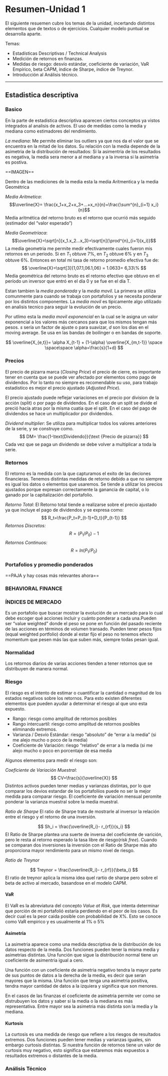 # Resumen-Unidad 1 
El siguiente resuemen cubre los temas de la unidad, incertando distintos elementos que de textos o de ejercicios. Cualquier modelo puntual se desarrolla aparte.

Temas:
- Estadísticas Descriptivas / Technical Analysis
- Medición de retornos en finanzas. 
- Medidas de riesgo: desvío estándar, coeficiente de variación, VaR Empírico, beta CAPM, índice de Sharpe, índice de Treynor. 
- Introducción al Análisis técnico.

---

## Estadistica descriptiva 

### Basico
En la parte de estadistica descriptiva aparecen ciertos conceptos ya vistos integrados al analisis de activos. El uso de medidas como la media y mediana como estimadores del rendimiento. 

*La mediana*: Me permite eliminar los outliers ya que nos da el valor que se encuentra en la mitad de los datos. Su relación con la media depende de la asimetria de la distribución de resultados: Si la asimentria de los resultados es negativa, la media sera menor a al mediana y a la inversa si la asimetria es postiva. 

==IMAGEN==

Dentro de las mediciones de la media esta la media Aritmentica y la media Geométrica 

*Media Aritmetica*: $$\overline{X}= \frac{x_1+x_2+x_3+...+x_n}{n}=\frac{\sum^{n}_{i=1} x_i}{n}$$
Media aritmética del retorno bruto es el retorno que ocurrió más seguido (estimador del “valor esperado”)

*Media Geometriaca*: $$\overline{X}=\sqrt[n]{x_1.x_2...x_3}=\sqrt[n]{\prod^{n}_{i=1}(x_i)}$$
La media geometria me permite medir efectivamente cuales fueron mis retornos en un periodo. Si en $T_1$ obtuve 7%, en $T_2$ obtuve 6% y en $T_3$ obtuve 6%. Entonces en total mi tasa de retorno promedio efectiva fue de:
$$
\overline{X}=\sqrt[3]{1,07.1,06.1,06} = 1.0633= 6,33\%
$$
Media geométrica del retorno bruto es el retorno efectivo que obtuvo en el período un inversor que entró en el día 0 y se fue en el día T.

Estan tambien la *media ponderada* y la *media movil*. La primera se utiliza comunmente para cuando se trabaja con portafolios y se necesita ponderar por los distintos componentes.  La *media movil* es tipicamente algo utilizado en analisis tecnico para seguir la evolución de un precio. 

Por utlimo esta la *media movil exponencial* en la cual se le asigna un valor exponencial a los valores más cercanos para que los mismos tengan más pesos. $s$ sería un factor de ajuste o para suavizar, $d$ son los dias en el moving average. Se usa en las bandas de boilinger o en bandas de soporte.

$$
\overline{X_{e,t}}= \alpha X_{t-1} + (1-\alpha) \overline{X_{m,t-1}}  \space \space\space \alpha=\frac{s}{1+d}
$$

### Precios 
El precio de pizarra marca (*Closing Price*) el precio de cierre, es importante tener en cuenta que se puede ver afectado por elementos como pago de dividendos. Por lo tanto no siempre es recomendable su uso, para trabajo estadistico es mejor el precio ajustado (*Adjusted Price*).

El precio ajustado puede reflejar variaciones en el precio por division de la acción (split) o por pago de dividendos. En el caso de un split se divide el preció hacía atras por la misma cuatia que el split. En el caso del pago de dividendos se hace un multiplicador por dividendos.

*Dividend multiplier*: Se utiliza para multiplicar todos los valores anteriores de la serie, y se construye como.
$$
DM= \frac{1-\text{Dividendo}}{\text {Precio de pizarra}}
$$
Cada vez que se paga un dividendo se debe volver a multiplicar a toda la serie. 

### Retornos
El retorno es la medida con la que capturamos el exito de las deciones financieras. Tenemos distintas medidas de retorno debido a que no siempre es igual los datos o elementos que usaremos. Se tiende a utilizar los precios ajustados porque expresan correctamente la ganancia de capital, o lo ganado por la capitalización del portafolio.

*Retorno Total*: El Retorno total tiende a realizarse sobre el precio ajustado ya que incluye el pago de dividendos y se expresa como:
$$
R_t=\frac{P_t=P_{t-1}+D_t}{P_{t-1}}
$$
*Retornos Discretos:*
$$
R= (P_1/P_0)-1
$$
*Retornos Continuos:*
$$
R= ln(P_1/P_0)
$$


### Portafolios y promedio ponderados

==PAJA y  hay cosas más relevantes ahora==


### BEHAVIORAL FINANCE
### ÍNDICES DE MERCADO
Es un portafolio que buscar mostrar la evolución de un mercado para lo cual debe escoger qué acciones incluir y cuánto ponderar a cada una.Pueden ser “value weighted” donde el peso se pone en función del pasado reciente de las acciones en términos de volumen transado. Pueden tener pesos fijos (equal weighted portfolio) donde al estar fijo el peso no tenemos efecto momentum que pesen más las que suben más, siempre todas pesan igual.

### Normalidad
Los retornos diarios de varias acciones tienden a tener retornos que se distribuyen de manera normal. 

### Riesgo
El riesgo es el intento de estimar o cuantificar la cantidad o magnitud de los estados negativos sobre los retornos. Para esto existen diferentes elementos que pueden ayudar a determinar el riesgo al que uno esta expuesto. 

- Rango: riesgo como amplitud de retornos posibles 
- Rango intercuartil: riesgo como amplitud de retornos posibles eliminando extremos. 
- Varianza / Desvío Estándar: riesgo “absoluto” de “errar a la media” (si me alejo mucho o poco de la media) 
- Coeficiente de Variación: riesgo “relativo” de errar a la media (si me alejo mucho o poco en porcentaje de esa media

Algunos elementos para medir el riesgo son:

*Coeficiente de Variación Muestral*: 
$$
CV=\frac{s}{\overline{X}}
$$
Distintos activos pueden tener medias y varianzas distintas, por lo que comparar los devios estandar de los portafoliios puede no ser la mejor medida para comparar riesgo. El coeficiente de variación mensual peromite ponderar la varianza muestral sobre la media muestral.

*Ratio de Sharpe*
El ratio de Sharpe trata de mostrarle al inversor la relación entre el riesgo y el retorno de una inversión.

$$
Sh_i = \frac{\overline{R_i}- r_{rf}}{s_i}
$$
El Ratio de Sharpe plantea una suerte de inversa del coeficiente de varición, pero le resta al retorno esperado la tasa libre de riesgo(*risk free*). Cuando se comparan dos inversiones la inversión con el Ratio de Sharpe más alto proporciona mayor rendimiento para un mismo nivel de riesgo.

*Ratio de Treynor*

$$
Treynor = \frac{\overline{R_i}- r_{rf}}{\beta_i}
$$
El ratio de treynor aplica la misma idea quel rartio de sharpe pero sobre el beta de activo al mercado, basandose en el modelo CAPM.

#### VaR
El VaR es la abreviatura del concepto *Value at Risk*, que intenta determinar que porción de mi portafolió estaría perdiendo en el peor de los casos. Es decir cual es la peor caida posible con probabilidad de X%. Esto se conoce como VaR empirico y es usualmente al 1% o 5%

#### Asimetria 
La asimetria aparece como una medida descriptiva de la distribución de los datos respecto de la media. Dos funciones pueden tener la misma media y asimetrias distintas. Una función que sigue la distribución normal tiene un coeficiente de asimentria igual a cero.

Una función con un coeficiente de asimetria negativo tendra la mayor parte de sus puntos de datos a la derecha de la media, es decir que seran mayores que la misma. Una función que tenga una asimetria positiva, tendra mayor cantidad de datos a  la izquiera y significa que son menores. 

En el casos de las finanzas el coeficiente de asimetria permite ver como se distrubuyen los datos y saber si la media o la mediana es más representativa. Entre mayor sea la asimetria más distinta son la medía y la mediana. 

#### Kurtosis 
La curtosis es una medida de riesgo que refiere a los riesgos de resultados extremos. Dos funciones pueden tener medias y varianzas iguales, sin embargo curtosis distintas. Si nuestra función de retornos tiene un valor de curtosis muy negativo, esto significa que estaremos más expuestos a resultados extremos o distantes de la media.

### Análisis Técnico

